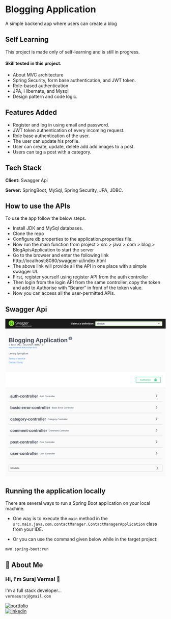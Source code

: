 
# Blogging Application

A simple backend app where users can create a blog 


## Self Learning

This project is made only of self-learning and is still in progress.

#### Skill  tested in this project.
- About MVC architecture
- Spring Security, form base authentication, and JWT token.
- Role-based authentication
- JPA, Hibernate, and Mysql
- Design pattern and code logic.


## Features Added

- Register and log in using email and password.
- JWT token authentication of every incoming request.
- Role base authentication of the user.
- The user can update his profile.
- User can create, update, delete add add images to a post.
- Users can tag a post with a category.


## Tech Stack

**Client:** Swagger Api

**Server:** SpringBoot, MySql, Spring Security, JPA, JDBC.


## How to use the APIs

To use the app follow the below steps.

- Install JDK and MySql databases.
- Clone the repo
- Configure db properties to the application.properties file.
- Now run the main function from project > src > java > com > blog > BlogApisApplication to start the server
- Go to the browser and enter the following link
http://localhost:8080/swagger-ui/index.html
- The above link will provide all the API in one place with a simple swagger UI.
- First, register yourself using register API from the auth controller
- Then login from the login API from the same controller, copy the token and add to Authorise with "Bearer" in front of the token value.
- Now you can access all the user-permitted APIs.

## Swagger Api
![Swagger](./src/main/resources/static/image/bloging_app.png)

## Running the application locally

There are several ways to run a Spring Boot application on your local machine.

- One way is to execute the `main` method in the `src.main.java.com.contactManager.ContactManagerApplication`
  class from your IDE.


- Or you can use the command given below while in the target project:

```shell
mvn spring-boot:run
```

## 🚀 About Me

### Hi, I'm Suraj Verma! 👋

I'm a full stack developer...
<br>
`vermasuraj@gmail.com`

[![portfolio](https://img.shields.io/badge/my_portfolio-000?style=for-the-badge&logo=ko-fi&logoColor=white)](https://surajverma008.netlify.app/) <br>
[![linkedin](https://img.shields.io/badge/linkedin-0A66C2?style=for-the-badge&logo=linkedin&logoColor=white)](https://www.linkedin.com/in/surajverma008/)